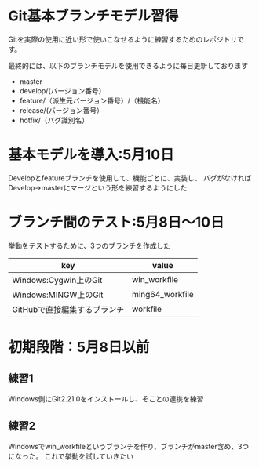 ﻿# Git基本ブランチモデル習得
Gitを実際の使用に近い形で使いこなせるように練習するためのレポジトリです。

最終的には、以下のブランチモデルを使用できるように毎日更新しております

- master
- develop/(バージョン番号）
- feature/（派生元バージョン番号）/（機能名）
- release/(バージョン番号）
- hotfix/（バグ識別名）




# 基本モデルを導入:5月10日
Developとfeatureブランチを使用して、機能ごとに、実装し、
バグがなければDevelop→masterにマージという形を練習するようにした



# ブランチ間のテスト:5月8日～10日
挙動をテストするために、3つのブランチを作成した

|key|value|
|----|----|
|Windows:Cygwin上のGit|win_workfile|
|Windows:MINGW上のGit|ming64_workfile|
|GitHubで直接編集するブランチ|workfile|



# 初期段階：5月8日以前

## 練習1
Windows側にGit2.21.0をインストールし、そことの連携を練習

## 練習2
Windowsでwin_workfileというブランチを作り、ブランチがmaster含め、3つになった。
これで挙動を試していきたい

